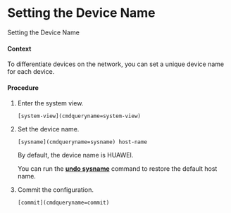 Setting the Device Name
=======================

Setting the Device Name

#### Context

To differentiate devices on the network, you can set a unique device name for each device.


#### Procedure

1. Enter the system view.
   
   
   ```
   [system-view](cmdqueryname=system-view)
   ```
2. Set the device name.
   
   
   ```
   [sysname](cmdqueryname=sysname) host-name
   ```
   
   By default, the device name is HUAWEI.
   
   You can run the [**undo sysname**](cmdqueryname=undo+sysname) command to restore the default host name.
3. Commit the configuration.
   
   
   ```
   [commit](cmdqueryname=commit)
   ```